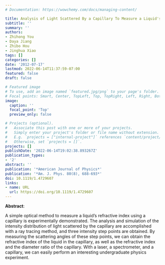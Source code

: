```yaml
---
# Documentation: https://wowchemy.com/docs/managing-content/

title: Analysis of Light Scattered By a Capillary To Measure a Liquid's Index of Refraction
subtitle: ''
summary: ''
authors:
- Zhihong You
- Daya Jiang
- Zhibo Hou
- Jinghua Xiao
tags: []
categories: []
date: '2012-07-17'
lastmod: 2022-06-14T11:37:59-07:00
featured: false
draft: false

# Featured image
# To use, add an image named `featured.jpg/png` to your page's folder.
# Focal points: Smart, Center, TopLeft, Top, TopRight, Left, Right, BottomLeft, Bottom, BottomRight.
image:
  caption: ''
  focal_point: 'Top'
  preview_only: false

# Projects (optional).
#   Associate this post with one or more of your projects.
#   Simply enter your project's folder or file name without extension.
#   E.g. `projects = ["internal-project"]` references `content/project/deep-learning/index.md`.
#   Otherwise, set `projects = []`.
projects: []
publishDate: '2022-06-14T19:02:38.893267Z'
publication_types:
- '2'
abstract: ''
publication: '*American Journal of Physics*'
publication: '*Am. J. Phys. 80(8), 688-693*'
doi: 10.1119/1.4729607
links:
- name: URL
  url: https://doi.org/10.1119/1.4729607
---
```


**Abstract**:

A simple optical method to measure a liquid’s refractive index using a capillary is experimentally demonstrated. The analysis and simulation of the intensity distribution of light scattered by the capillary are accomplished with a ray tracing method, and three intensity step points are obtained. By measuring the scattering angles of these step points, we can obtain the refractive index of the liquid in the capillary, as well as the refractive index and the diameter ratio of the capillary. With a laser, a spectrometer, and a capillary, we can easily perform an interesting undergraduate physics experiment.

